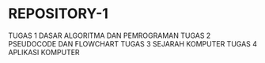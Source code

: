 # REPOSITORY-1
TUGAS 1 DASAR ALGORITMA DAN PEMROGRAMAN
TUGAS 2 PSEUDOCODE DAN FLOWCHART
TUGAS 3 SEJARAH KOMPUTER
TUGAS 4 APLIKASI KOMPUTER
